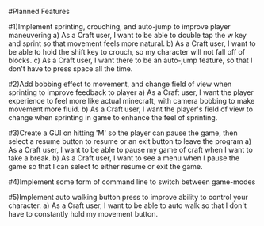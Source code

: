 #Planned Features

#1)Implement sprinting, crouching, and auto-jump to improve player maneuvering
   a) As a Craft user, I want to be able to double tap the w key and sprint so that movement feels more natural.
   b) As a Craft user, I want to be able to hold the shift key to crouch, so my character will not fall off of blocks.
   c) As a Craft user, I want there to be an auto-jump feature, so that I don't have to press space all the time.
   
#2)Add bobbing effect to movement, and change field of view when sprinting to improve feedback to player
  a) As a Craft user, I want the player experience to feel more like actual minecraft, with camera bobbing to make movement       more fluid.
  b) As a Craft user, I want the player's field of view to change when sprinting in game to enhance the feel of sprinting.

#3)Create a GUI on hitting 'M' so the player can pause the game, then select a resume button to resume or an exit button to leave the program
  a) As a Craft user, I want to be able to pause my game of craft when I want to take a break.
  b) As a Craft user, I want to see a menu when I pause the game so that I can select to either resume or exit the game.

#4)Implement some form of command line to switch between game-modes


#5)Implement auto walking button press to improve ability to control your character.
  a) As a Craft user, I want to be able to auto walk so that I don't have to constantly hold my movement button.

